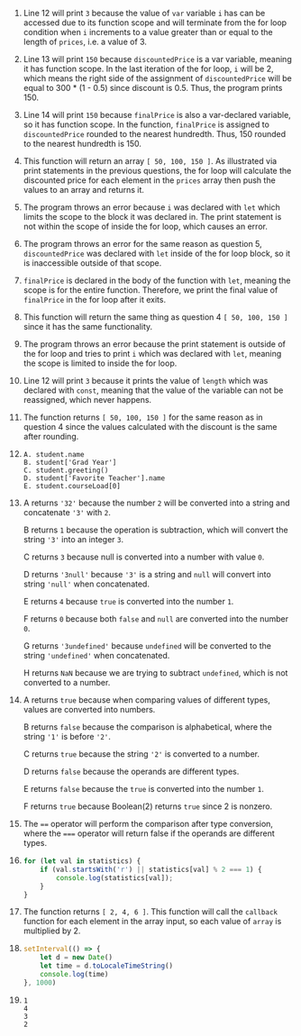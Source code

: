 1. Line 12 will print `3` because the value of `var` variable `i`
   has can be accessed due to its function scope and will terminate from the
   for loop condition when `i` increments to a value greater than or equal
   to the length of `prices`, i.e. a value of 3.

2. Line 13 will print `150` because `discountedPrice` is a var
   variable, meaning it has function scope. In the last iteration of the for
   loop, `i` will be 2, which means the right side of the assignment of
   `discountedPrice` will be equal to 300 * (1 - 0.5) since discount is
   0.5. Thus, the program prints 150.

3. Line 14 will print `150` because `finalPrice` is also a var-declared
   variable, so it has function scope. In the function, `finalPrice` is
   assigned to `discountedPrice` rounded to the nearest hundredth. Thus, 150
   rounded to the nearest hundredth is 150.

4. This function will return an array `[ 50, 100, 150 ]`. As illustrated via
   print statements in the previous questions, the for loop will calculate the
   discounted price for each element in the `prices` array then push the values
   to an array and returns it.

5. The program throws an error because `i` was declared with `let` which limits
   the scope to the block it was declared in. The print statement is not within
   the scope of inside the for loop, which causes an error.

6. The program throws an error for the same reason as question 5,
   `discountedPrice` was declared with `let` inside of the for loop block, so
   it is inaccessible outside of that scope.

7. `finalPrice` is declared in the body of the function with `let`, meaning the
   scope is for the entire function. Therefore, we print the final value of
   `finalPrice` in the for loop after it exits.

8. This function will return the same thing as question 4 `[ 50, 100, 150 ]`
   since it has the same functionality.

9. The program throws an error because the print statement is outside of the
   for loop and tries to print `i` which was declared with `let`, meaning the
   scope is limited to inside the for loop. 

10. Line 12 will print `3` because it prints the value of `length` which was
    declared with `const`, meaning that the value of the variable can not be
    reassigned, which never happens.

11. The function returns `[ 50, 100, 150 ]` for the same reason as in question
    4 since the values calculated with the discount is the same after rounding.

12. ``` 
    A. student.name
    B. student['Grad Year']
    C. student.greeting()
    D. student['Favorite Teacher'].name
    E. student.courseLoad[0]
    ```

13. A returns `'32'` because the number `2` will be converted into a string and
    concatenate `'3'` with `2`. 

    B returns `1` because the operation is subtraction, which will convert the
    string `'3'` into an integer `3`.

    C returns `3` because null is converted into a number with value `0`.

    D returns `'3null'` because `'3'` is a string and `null` will convert into
    string `'null'` when concatenated.

    E returns `4` because `true` is converted into the number `1`.

    F returns `0` because both `false` and `null` are converted into the number
    `0`.

    G returns `'3undefined'` because `undefined` will be converted to the
    string `'undefined'` when concatenated.

    H returns `NaN` because we are trying to subtract `undefined`, which is not
    converted to a number. 

14. A returns `true` because when comparing values of different types, values
    are converted into numbers.

    B returns `false` because the comparison is alphabetical, where the string `'1'` is before `'2'`.

    C returns `true` because the string `'2'` is converted to a number.

    D returns `false` because the operands are different types.

    E returns `false` because the `true` is converted into the number `1`.

    F returns `true` because Boolean(2) returns `true` since 2 is nonzero.

15. The `==` operator will perform the comparison after type conversion, where
    the `===` operator will return false if the operands are different types.

16. ```javascript
    for (let val in statistics) {
        if (val.startsWith('r') || statistics[val] % 2 === 1) {
            console.log(statistics[val]);
        }
    }
    ```

17. The function returns `[ 2, 4, 6 ]`. This function will call the `callback`
    function for each element in the array input, so each value of `array` is
    multiplied by 2.

18. ```javascript
    setInterval(() => {
        let d = new Date()
        let time = d.toLocaleTimeString()
        console.log(time)
    }, 1000)
    ```

19. ```
    1
    4
    3
    2
    ```

